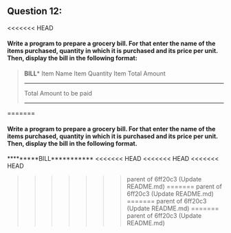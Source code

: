 ## Question 12:
<<<<<<< HEAD
#### **Write a program to prepare a grocery bill. For that enter the name of the items purchased, quantity in which it is purchased and its price per unit. Then, display the bill in the following format:**

>****************BILL*****************
>Item Name      Item Quantity     Item Total Amount
>**************************************
>Total Amount to be paid
>**************************************
=======
#### **Write a program to prepare a grocery bill. For that enter the name of the items purchased, quantity in which it is purchased and its price per unit. Then, display the bill in the following format.**
\*\*\*\*\*\*\*\*\*BILL\*\*\*\*\*\*\*\*\*\*\*
<<<<<<< HEAD
<<<<<<< HEAD
<<<<<<< HEAD
>>>>>>> parent of 6ff20c3 (Update README.md)
=======
>>>>>>> parent of 6ff20c3 (Update README.md)
=======
>>>>>>> parent of 6ff20c3 (Update README.md)
=======
>>>>>>> parent of 6ff20c3 (Update README.md)


